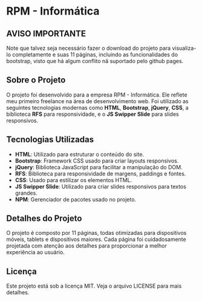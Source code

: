 # RPM - Informática

## AVISO IMPORTANTE

Note que talvez seja necessário fazer o download do projeto para visualiza-lo completamente e suas 11 páginas, incluindo as funcionalidades do bootstrap, visto que há algum conflito nã suportado pelo github pages.

## Sobre o Projeto

O projeto foi desenvolvido para a empresa RPM - Informática. Ele reflete meu primeiro freelance na área de desenvolvimento web. Foi utilizado as seguintes tecnologias modernas como **HTML**, **Bootstrap**, **jQuery**, **CSS**, a biblioteca **RFS** para responsividade, e o **JS Swipper Slide** para slides responsivos.

## Tecnologias Utilizadas

- **HTML**: Utilizado para estruturar o conteúdo do site.
- **Bootstrap**: Framework CSS usado para criar layouts responsivos.
- **jQuery**: Biblioteca JavaScript para facilitar a manipulação do DOM.
- **RFS**: Biblioteca para responsividade de margens, paddings e fontes.
- **CSS**: Usado para estilizar os elementos HTML.
- **JS Swipper Slide**: Utilizado para criar slides responsivos para textos grandes.
- **NPM**: Gerenciador de pacotes usado no projeto.

## Detalhes do Projeto

O projeto é composto por 11 páginas, todas otimizadas para dispositivos móveis, tablets e dispositivos maiores. Cada página foi cuidadosamente projetada com atenção aos detalhes para proporcionar a melhor experiência ao usuário.

## Licença

Este projeto está sob a licença MIT. Veja o arquivo LICENSE para mais detalhes.
